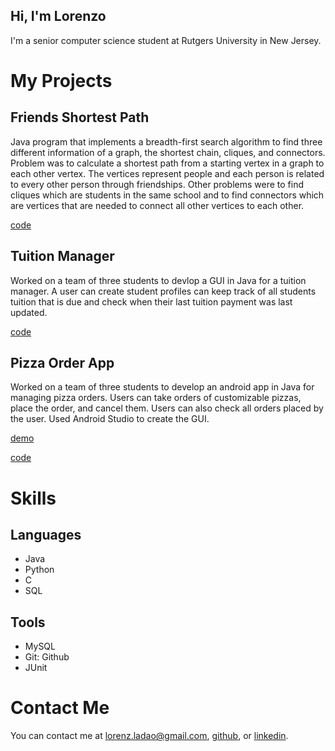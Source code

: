 ## Hi, I'm Lorenzo

I'm a senior computer science student at Rutgers University in New Jersey.

# My Projects

## Friends Shortest Path

Java program that implements a breadth-first search algorithm to find three different information of a graph, the shortest chain, cliques, and connectors. Problem was to calculate a shortest path from a starting vertex in a graph to each other vertex. The vertices represent people and each person is related to every other person through friendships. Other problems were to find cliques which are students in the same school and to find connectors which are vertices that are needed to connect all other vertices to each other.

[code](https://github.com/lorenzoladao/CS112-Breath-First-Search-Problem)

## Tuition Manager

Worked on a team of three students to devlop a GUI in Java for a tuition manager. A user can create student profiles can keep track of all students tuition that is due and check when their last tuition payment was last updated.

[code](https://github.com/lorenzoladao/cs213-Project-3)

## Pizza Order App

Worked on a team of three students to develop an android app in Java for managing pizza orders. Users can take orders of customizable pizzas, place the order, and cancel them. Users can also check all orders placed by the user. Used Android Studio to create the GUI.

[demo](https://youtu.be/R2TnjQmA4Go)

[code](https://github.com/lorenzoladao/CS213-Pizza-Order-App)

# Skills

## Languages

- Java
- Python
- C
- SQL

## Tools

- MySQL
- Git: Github
- JUnit

# Contact Me

You can contact me at lorenz.ladao@gmail.com, [github](https://github.com/lorenzoladao), or [linkedin](https://www.linkedin.com/in/lorenzo-ladao-6422271a2/).
